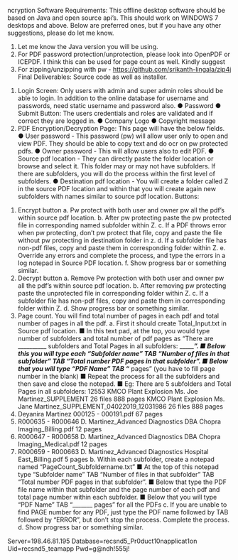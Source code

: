 ncryption Software Requirements:
This offline desktop software should be based on Java and open source api’s. This should work
on WINDOWS 7 desktops and above. Below are preferred ones, but if you have any other
suggestions, please do let me know.
1. Let me know the Java version you will be using.
2. For PDF password protection/unprotection, please look into OpenPDF or ICEPDF. I
   think this can be used for page count as well. Kindly suggest
3. For zipping/unzipping with pw - https://github.com/srikanth-lingala/zip4j
   Final Deliverables:
   Source code as well as installer.
1) Login Screen:
   Only users with admin and super admin roles should be able to login.
   In addition to the online database for username and passwords, need static username and
   password also.
   ● Password
   ● Submit Button: The users credentials and roles are validated and if correct they are logged in.
   ● Company Logo
   ● Copyright message
2) PDF Encryption/Decryption Page:
   This page will have the below fields.
   ● User password - This password (pw) will allow user only to open and view PDF. They
   should be able to copy text and do ocr on pw protected pdfs.
   ● Owner password - This will allow users also to edit PDF.
   ● Source pdf location - They can directly paste the folder location or browse and select it.
   This folder may or may not have subfolders. If there are subfolders, you will do the
   process within the first level of subfolders.
   ● Destination pdf location - You will create a folder called Z in the source PDF location and
   within that you will create again new subfolders with names similar to source pdf
   location.
   Buttons:
1. Encrypt button
   a. Pw protect with both user and owner pw all the pdf’s within source pdf location.
   b. After pw protecting paste the pw protected file in corresponding named
   subfolder within Z.
   c. If a PDF throws error when pw protecting, don’t pw protect that file, copy and
   paste the file without pw protecting in destination folder in z.
   d. If a subfolder file has non-pdf files, copy and paste them in corresponding folder
   within Z.
   e. Override any errors and complete the process, and type the errors in a log
   notepad in Source PDF location.
   f. Show progress bar or something similar.
2. Decrypt button
   a. Remove Pw protection with both user and owner pw all the pdf’s within source
   pdf location.
   b. After removing pw protecting paste the unprotected file in corresponding folder
   within Z.
   c. If a subfolder file has non-pdf files, copy and paste them in corresponding folder
   within Z.
   d. Show progress bar or something similar.
3. Page count. You will find total number of pages in each pdf and total number of pages in
   all the pdf.
   a. First it should create Total_Input.txt in Source pdf location.
   ■ In this text pad, at the top, you would type number of subfolders and
   total number of pdf pages as “There are __________ subfolders and
   Total Pages in all subfolders: ____________”.
   ■ Below this you will type each “Subfolder name” TAB “Number of files in
   that subfolder” TAB “Total number PDF pages in that subfolder”.
   ■ Below that you will type “PDF Name” TAB “_______ pages” (you have to
   fill page number in the blank)
   ■ Repeat the process for all the subfolders and then save and close the
   notepad.
   ■ Eg:
   There are 5 subfolders and Total Pages in all subfolders: 12553
   KMCO Plant Explosion Ms. Joe Martinez_SUPPLEMENT 26 files
   888 pages
   KMCO Plant Explosion Ms. Jane
   Martinez_SUPPLEMENT_04022019_12031986 26 files
   888 pages
1. Deyanira Martinez 000125 - 000191.pdf 67 pages
2. R000635 - R000646 D. Martinez_Advanced Diagnostics DBA
   Chopra Imaging_Billing.pdf 12 pages
3. R000647 - R000658 D. Martinez_Advanced Diagnostics DBA
   Chopra Imaging_Medical.pdf 12 pages
4. R000659 - R000663 D. Martinez_Advanced Diagnostics Hospital
   East_Billing.pdf 5 pages
   b. Within each subfolder, create a notepad named
   “PageCount_Subfoldername.txt”
   ■ At the top of this notepad type “Subfolder name” TAB “Number of files
   in that subfolder” TAB “Total number PDF pages in that subfolder”.
   ■ Below that type the PDF file name within that subfolder and the page
   number of each pdf and total page number within each subfolder.
   ■ Below that you will type “PDF Name” TAB “_______ pages” for all the
   PDFs
   c. If you are unable to find PAGE number for any PDF, just type the PDF name
   followed by TAB followed by “ERROR”, but don’t stop the process. Complete the
   process.
   d. Show progress bar or something similar.


Server=198.46.81.195
Database=recsnd5_Pr0duct10napplicat1on
Uid=recsnd5_teamapp
Pwd=g@ndh!555j!